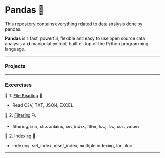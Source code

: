 # Pandas :panda_face:

This repository contains everything related to data analysis done by pandas.

**Pandas** is a fast, powerful, flexible and easy to use open source data analysis and manipulation tool, built on top of the Python programming language. 

------------------------------------------

### Projects

------------------------------------------

### Excercises

:round_pushpin: 1. [File Reading](https://github.com/hashinil/python_pandas/blob/main/Pandas_read.ipynb)  :file_folder:

  - Read CSV, TXT, JSON, EXCEL

:round_pushpin: 2. [Filtering](https://github.com/hashinil/python_pandas/blob/main/Pandas_filter.ipynb) :mag:

  - filtering, isin, str.contains, set_index, filter, loc, iloc, sort_values 

:round_pushpin: 2. [Indexing](https://github.com/hashinil/python_pandas/blob/main/Pandas_index.ipynb) :bookmark_tabs:

  - indexing, set_index, reset_index, multiple indexing, loc, iloc
    
------------------------------------------

